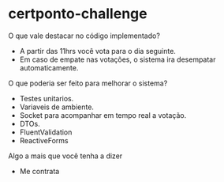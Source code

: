 # certponto-challenge

O que vale destacar no código implementado?
- A partir das 11hrs você vota para o dia seguinte.
- Em caso de empate nas votações, o sistema ira desempatar automaticamente.

O que poderia ser feito para melhorar o sistema?
- Testes unitarios.
- Variaveis de ambiente.
- Socket para acompanhar em tempo real a votação.
- DTOs.
- FluentValidation
- ReactiveForms

Algo a mais que você tenha a dizer
- Me contrata